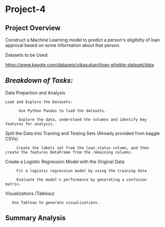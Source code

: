 # Project-4

**Project Overview**
--------------------------------

Construct a Machine Learning model to predict a person's eligibilty of loan approval based on some information about that person. 


Datasets to be Used:

https://www.kaggle.com/datasets/vikasukani/loan-eligible-dataset/data

*Breakdown of Tasks:*
---------------------------------

Data Prepartion and Analysis

    Load and Explore the Datasets:

          Use Python Pandas to load the datasets.

          Explore the data, understand the columns and identify key features for analysis.


 Split the Data into Training and Testing Sets (Already provided from kaggle CSVs)

         Create the labels set from the loan_status column, and then create the features DataFrame from the remaining columns. 


 Create a Logistic Regression Model with the Original Data

         Fit a logistic regression model by using the training data

         Evaluate the model's performance by generating a confusion matrix.


 Visualizations (Tableau)

       Use Tableau to generate visualizations. 


 Summary Analysis
 ------------------------------



  

  



